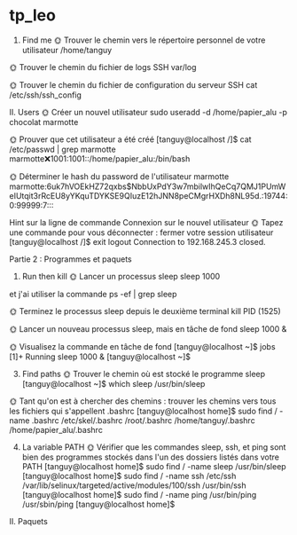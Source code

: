 # tp_leo

1. Find me
🌞 Trouver le chemin vers le répertoire personnel de votre utilisateur
/home/tanguy

🌞 Trouver le chemin du fichier de logs SSH
var/log

🌞 Trouver le chemin du fichier de configuration du serveur SSH
cat /etc/ssh/ssh_config

II. Users
🌞 Créer un nouvel utilisateur
sudo useradd -d /home/papier_alu -p chocolat marmotte

🌞 Prouver que cet utilisateur a été créé
[tanguy@localhost /]$ cat /etc/passwd | grep marmotte marmotte:x:1001:1001::/home/papier_alu:/bin/bash

🌞 Déterminer le hash du password de l'utilisateur marmotte
marmotte:$6$uk7hVOEkHZ72qxbs$NbbUxPdY3w7mbilwIhQeCq7QMJ1PUmWeIUtqit3rRcEU8yYKquTDYKSE9QIuzE12hJNN8peCMgrHXDh8NL95d.:19744:0:99999:7:::

Hint sur la ligne de commande
Connexion sur le nouvel utilisateur
🌞 Tapez une commande pour vous déconnecter : fermer votre session utilisateur
[tanguy@localhost /]$ exit logout Connection to 192.168.245.3 closed.

Partie 2 : Programmes et paquets
1. Run then kill
🌞 Lancer un processus sleep
sleep 1000

et j'ai utiliser la commande ps -ef | grep sleep

🌞 Terminez le processus sleep depuis le deuxième terminal
kill PID (1525)

🌞 Lancer un nouveau processus sleep, mais en tâche de fond
sleep 1000 &

🌞 Visualisez la commande en tâche de fond
[tanguy@localhost ~]$ jobs [1]+ Running sleep 1000 & [tanguy@localhost ~]$

3. Find paths
🌞 Trouver le chemin où est stocké le programme sleep
[tanguy@localhost ~]$ which sleep /usr/bin/sleep

🌞 Tant qu'on est à chercher des chemins : trouver les chemins vers tous les fichiers qui s'appellent .bashrc
[tanguy@localhost home]$ sudo find / -name .bashrc /etc/skel/.bashrc /root/.bashrc /home/tanguy/.bashrc /home/papier_alu/.bashrc

4. La variable PATH
🌞 Vérifier que les commandes sleep, ssh, et ping sont bien des programmes stockés dans l'un des dossiers listés dans votre PATH
[tanguy@localhost home]$ sudo find / -name sleep /usr/bin/sleep [tanguy@localhost home]$ sudo find / -name ssh /etc/ssh /var/lib/selinux/targeted/active/modules/100/ssh /usr/bin/ssh [tanguy@localhost home]$ sudo find / -name ping /usr/bin/ping /usr/sbin/ping [tanguy@localhost home]$

II. Paquets

